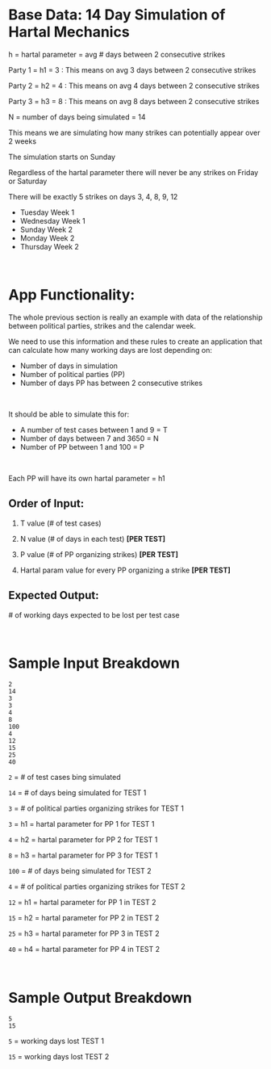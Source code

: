 # Base Data: 14 Day Simulation of Hartal Mechanics

h = hartal parameter = avg # days between 2 consecutive strikes

Party 1 = h1 = 3 : This means on avg 3 days between 2 consecutive strikes

Party 2 = h2 = 4 : This means on avg 4 days between 2 consecutive strikes

Party 3 = h3 = 8 : This means on avg 8 days between 2 consecutive strikes

N = number of days being simulated = 14

This means we are simulating how many strikes can potentially appear over 2 weeks

The simulation starts on Sunday

Regardless of the hartal parameter there will never be any strikes on Friday or Saturday

There will be exactly 5 strikes on days 3, 4, 8, 9, 12
- Tuesday Week 1
- Wednesday Week 1
- Sunday Week 2
- Monday Week 2
- Thursday Week 2

<br>

# App Functionality:

The whole previous section is really an example with data of the relationship between political parties, strikes and the calendar week.

We need to use this information and these rules to create an application that can calculate how many working days are lost depending on:

- Number of days in simulation
- Number of political parties (PP)
- Number of days PP has between 2 consecutive strikes

<br>

It should be able to simulate this for:

- A number of test cases between 1 and 9 = T
- Number of days between 7 and 3650 = N
- Number of PP between 1 and 100 = P

<br>

Each PP will have its own hartal parameter = h1

## Order of Input:

1. T value (# of test cases)

2. N value (# of days in each test) **[PER TEST]**

3. P value (# of PP organizing strikes) **[PER TEST]**

4. Hartal param value for every PP organizing a strike **[PER TEST]**

## Expected Output:

\# of working days expected to be lost per test case

<br>

# Sample Input Breakdown

```
2
14
3
3
4
8
100
4
12
15
25
40
```

`2` = # of test cases bing simulated

`14` = # of days being simulated for TEST 1

`3` = # of political parties organizing strikes for TEST 1

`3` = h1 = hartal parameter for PP 1 for TEST 1

`4` = h2 = hartal parameter for PP 2 for TEST 1

`8` = h3 = hartal parameter for PP 3 for TEST 1

`100` = # of days being simulated for TEST 2

`4` = # of political parties organizing strikes for TEST 2

`12` = h1 = hartal parameter for PP 1 in TEST 2

`15` = h2 = hartal parameter for PP 2 in TEST 2

`25` = h3 = hartal parameter for PP 3 in TEST 2

`40` = h4 = hartal parameter for PP 4 in TEST 2

<br>

# Sample Output Breakdown

```
5
15
```

`5` = working days lost TEST 1

`15` = working days lost TEST 2